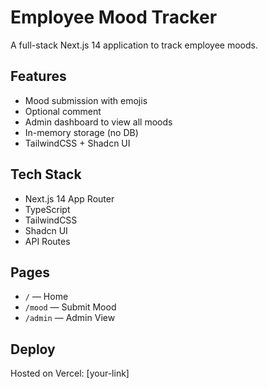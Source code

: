 # Employee Mood Tracker

A full-stack Next.js 14 application to track employee moods.

## Features

- Mood submission with emojis
- Optional comment
- Admin dashboard to view all moods
- In-memory storage (no DB)
- TailwindCSS + Shadcn UI

## Tech Stack

- Next.js 14 App Router
- TypeScript
- TailwindCSS
- Shadcn UI
- API Routes

## Pages

- `/` — Home
- `/mood` — Submit Mood
- `/admin` — Admin View

## Deploy

Hosted on Vercel: [your-link]
